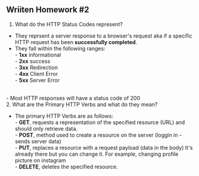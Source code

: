 ## Wriiten Homework #2
1. What do the HTTP Status Codes represent?

- They reprsent a server response to a browser's request aka if a specific HTTP request has been **successfully completed**. 
- They fall within the following ranges:
<br> - **1xx** informational
<br> - **2xx** success
<br> - **3xx** Redirection
<br> - **4xx** Client Error
<br> - **5xx** Server Error
<br> 
- Most HTTP responses will have a status code of 200
<br>
2. What are the Primary HTTP Verbs and what do they mean?

- The primary HTTP Verbs are as follows:
<br> - **GET**, requests a representation of the specified resource (URL) and should only retrieve data.
<br> - **POST**, method used to create a resource on the server (loggin in - sends server data)
<br> - **PUT**, replaces a resource with a request payload (data in the body) It's already there but you can change it. For example, changing profile picture on instagram
<br> - **DELETE**, deletes the specified resource.

